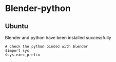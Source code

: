 # Blender-python
## Ubuntu
Blender and python have been installed successfully
```
# check the python binded with blender
$import sys
$sys.exec_prefix
```

